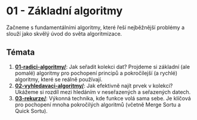 # 01 - Základní algoritmy

Začneme s fundamentálními algoritmy, které řeší nejběžnější problémy a slouží jako skvělý úvod do světa algoritmizace.

## Témata

1.  **[01-radici-algoritmy/](./01-radici-algoritmy/)**: Jak seřadit kolekci dat? Projdeme si základní (ale pomalé) algoritmy pro pochopení principů a pokročilejší (a rychlé) algoritmy, které se reálně používají.
2.  **[02-vyhledavaci-algoritmy/](./02-vyhledavaci-algoritmy/)**: Jak efektivně najít prvek v kolekci? Ukážeme si rozdíl mezi hledáním v neseřazených a seřazených datech.
3.  **[03-rekurze/](./03-rekurze/)**: Výkonná technika, kde funkce volá sama sebe. Je klíčová pro pochopení mnoha pokročilých algoritmů (včetně Merge Sortu a Quick Sortu).
